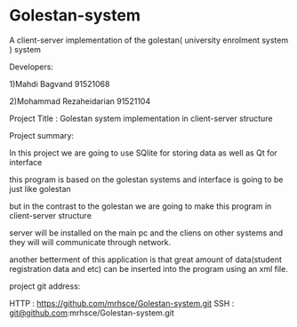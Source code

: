 Golestan-system
===============

A client-server implementation of the golestan( university enrolment system ) system

Developers:

1)Mahdi Bagvand 91521068

2)Mohammad Rezaheidarian 91521104

Project Title   :   Golestan system implementation in client-server structure

Project summary:

In this project we are going to use SQlite for storing data as well as Qt for interface

this program is based on the golestan systems and interface is going to be just like golestan

but in the contrast to the golestan we are going to make this program in client-server structure

server will be installed on the main pc and the cliens on other systems and they will will communicate through network.

another betterment of this application is that great amount of data(student registration data and etc) can be inserted into the program using an xml file.

project git address:

HTTP : https://github.com/mrhsce/Golestan-system.git
SSH : git@github.com:mrhsce/Golestan-system.git
